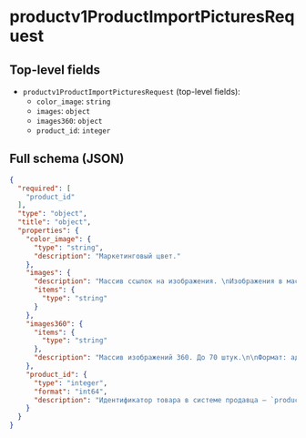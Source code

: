 # productv1ProductImportPicturesRequest

## Top-level fields
- `productv1ProductImportPicturesRequest` (top-level fields):
  - `color_image`: `string`
  - `images`: `object`
  - `images360`: `object`
  - `product_id`: `integer`

## Full schema (JSON)
```json
{
  "required": [
    "product_id"
  ],
  "type": "object",
  "title": "object",
  "properties": {
    "color_image": {
      "type": "string",
      "description": "Маркетинговый цвет."
    },
    "images": {
      "description": "Массив ссылок на изображения. \nИзображения в массиве расположены в порядке их расположения на сайте. \nПервое изображение в массиве будет главным.\n",
      "items": {
        "type": "string"
      }
    },
    "images360": {
      "items": {
        "type": "string"
      },
      "description": "Массив изображений 360. До 70 штук.\n\nФормат: адрес ссылки на изображение в общедоступном облачном хранилище. Формат изображения по ссылке — JPG.\n"
    },
    "product_id": {
      "type": "integer",
      "format": "int64",
      "description": "Идентификатор товара в системе продавца — `product_id`."
    }
  }
}
```
